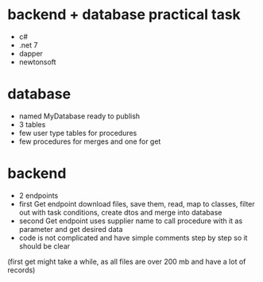 # backend + database practical task
- c# 
- .net 7
- dapper
- newtonsoft

# database
- named MyDatabase ready to publish
- 3 tables 
- few user type tables for procedures
- few procedures for merges and one for get

# backend
- 2 endpoints
- first Get endpoint download files, save them, read, map to classes, filter out with task conditions, create dtos and merge into database
- second Get endpoint uses supplier name to call procedure with it as parameter and get desired data
- code is not complicated and have simple comments step by step so it should be clear
   
(first get might take a while, as all files are over 200 mb and have a lot of records)
